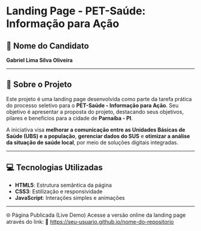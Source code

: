 # Landing Page - PET-Saúde: Informação para Ação

## 📌 Nome do Candidato
**Gabriel Lima Silva Oliveira**

---

## 🧠 Sobre o Projeto

Este projeto é uma landing page desenvolvida como parte da tarefa prática do processo seletivo para o **PET-Saúde - Informação para Ação**. Seu objetivo é apresentar a proposta do projeto, destacando seus objetivos, pilares e benefícios para a cidade de **Parnaíba - PI**.

A iniciativa visa **melhorar a comunicação entre as Unidades Básicas de Saúde (UBS) e a população**, **gerenciar dados do SUS** e **otimizar a análise da situação de saúde local**, por meio de soluções digitais integradas.

---

## 💻 Tecnologias Utilizadas

- **HTML5**: Estrutura semântica da página  
- **CSS3**: Estilização e responsividade  
- **JavaScript**: Interações simples e animações

---

🌐 Página Publicada (Live Demo)
Acesse a versão online da landing page através do link:
🔗 https://seu-usuario.github.io/nome-do-repositorio
